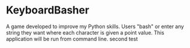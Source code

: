 # KeyboardBasher
A game developed to improve my Python skills. Users "bash" or enter any string they want where each character is given a point value.
This application will be run from command line. second test